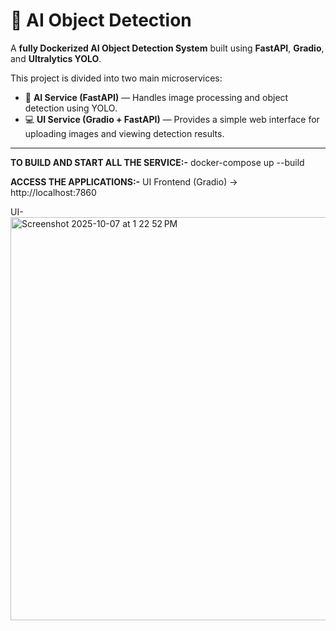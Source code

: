 # 🧠 AI Object Detection 

A **fully Dockerized AI Object Detection System** built using **FastAPI**, **Gradio**, and **Ultralytics YOLO**.  

This project is divided into two main microservices:  

- 🧩 **AI Service (FastAPI)** — Handles image processing and object detection using YOLO.  
- 💻 **UI Service (Gradio + FastAPI)** — Provides a simple web interface for uploading images and viewing detection results.  

---

**TO BUILD AND START ALL THE SERVICE:-**
docker-compose up --build

**ACCESS THE APPLICATIONS:-**
UI Frontend (Gradio) → http://localhost:7860

UI-
<img width="1385" height="645" alt="Screenshot 2025-10-07 at 1 22 52 PM" src="https://github.com/user-attachments/assets/9d7d9105-154b-4fb4-b8cd-4972fff3d9aa" />
